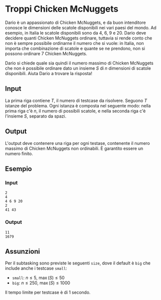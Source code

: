 # Troppi Chicken McNuggets

Dario è un appassionato di Chicken McNuggets, e da buon intenditore conosce le
dimensioni delle scatole disponibili nei vari paesi del mondo. Ad esempio, in
Italia le scatole disponibili sono da $4$, $6$, $9$ e $20$. Dario deve decidere
quanti Chicken McNuggets ordinare, tuttavia si rende conto che non è sempre
possibile ordinarne il numero che si vuole: in Italia, non importa che
combinazione di scatole e quante se ne prendono, non si possono ordinare $7$
Chicken McNuggets.

Dario si chiede quale sia quindi il numero massimo di Chicken McNuggets che non
è possibile ordinare dato un insieme $S$ di $n$ dimensioni di scatole
disponibili. Aiuta Dario a trovare la risposta!

## Input
La prima riga contiene $T$, il numero di testcase da risolvere. Seguono $T$
istanze del problema. Ogni istanza è composta nel seguente modo: nella prima
riga c'è $n$, il numero di possibili scatole, e nella seconda riga c'è
l'insieme $S$, separato da spazi.

## Output
L'output deve contenere una riga per ogni testase, contenente il numero massimo
di Chicken McNuggets non ordinabili. È garantito essere un numero finito.

## Esempio

### Input
```
2
4
4 6 9 20
2
41 43
```

### Output
```
11
1679
```

## Assunzioni

Per il subtasking sono previste le seguenti `size`, dove il default è `big` che include anche i testcase `small`:

* `small`: $n \leq 5$, $\max(S) \leq 50$
* `big`: $n \leq 250$, $\max(S) \leq 1000$

Il tempo limite per testcase è di $1$ secondo.
